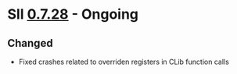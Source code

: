 # Sll [0.7.28] - Ongoing

## Changed

- Fixed crashes related to overriden registers in CLib function calls

[0.7.28]: https://github.com/sl-lang/sll/compare/sll-v0.7.27...main
